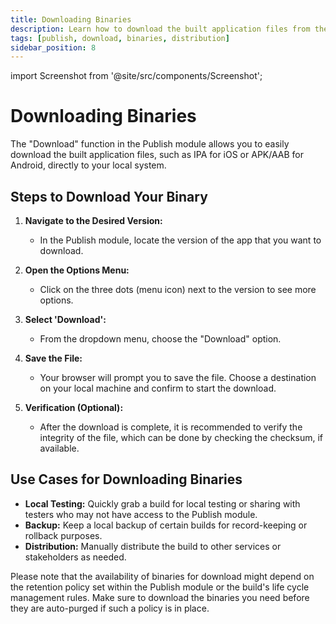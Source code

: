 ```yaml
---
title: Downloading Binaries
description: Learn how to download the built application files from the Publish module in Appcircle
tags: [publish, download, binaries, distribution]
sidebar_position: 8
---
```


import Screenshot from '@site/src/components/Screenshot';

# Downloading Binaries

The "Download" function in the Publish module allows you to easily download the built application files, such as IPA for iOS or APK/AAB for Android, directly to your local system.

<Screenshot url='https://cdn.appcircle.io/docs/assets/be-3857-pub3.png' />

## Steps to Download Your Binary

1. **Navigate to the Desired Version:**

   - In the Publish module, locate the version of the app that you want to download.

2. **Open the Options Menu:**

   - Click on the three dots (menu icon) next to the version to see more options.

3. **Select 'Download':**

   - From the dropdown menu, choose the "Download" option.

4. **Save the File:**

   - Your browser will prompt you to save the file. Choose a destination on your local machine and confirm to start the download.

5. **Verification (Optional):**
   - After the download is complete, it is recommended to verify the integrity of the file, which can be done by checking the checksum, if available.

## Use Cases for Downloading Binaries

- **Local Testing:** Quickly grab a build for local testing or sharing with testers who may not have access to the Publish module.
- **Backup:** Keep a local backup of certain builds for record-keeping or rollback purposes.
- **Distribution:** Manually distribute the build to other services or stakeholders as needed.

Please note that the availability of binaries for download might depend on the retention policy set within the Publish module or the build's life cycle management rules. Make sure to download the binaries you need before they are auto-purged if such a policy is in place.
